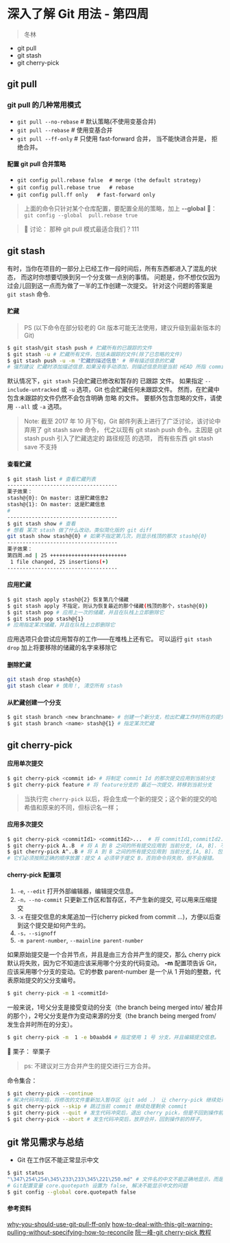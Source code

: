 # 深入了解 Git 用法 - 第四周

> 冬林

- git pull
- git stash
- git cherry-pick

## git pull
 ### git pull 的几种常用模式
   - ```git pull --no-rebase``` # 默认策略(不使用变基合并)
   - ```git pull --rebase``` # 使用变基合并
   - ```git pull --ff-only``` # 只使用 fast-forward 合并， 当不能快进合并是， 拒绝合并。

 #### 配置 git pull 合并策略

 -  ```git config pull.rebase false  # merge (the default strategy)```
 -  ```git config pull.rebase true   # rebase ```
 -  ``` git config pull.ff only   # fast-forward only ```

> 上面的命令只针对某个仓库配置，要配置全局的策略，加上 **--global**  🌰：``` git config --global  pull.rebase true```

> :apple: 讨论： 那种 git pull 模式最适合我们？111

## git stash
有时，当你在项目的一部分上已经工作一段时间后，所有东西都进入了混乱的状态， 而这时你想要切换到另一个分支做一点别的事情。 问题是，你不想仅仅因为过会儿回到这一点而为做了一半的工作创建一次提交。 针对这个问题的答案是 ```git stash``` 命令.

#### 贮藏 
> PS (以下命令在部分较老的 Git 版本可能无法使用，建议升级到最新版本的 Git)
```bash
$ git stash/git stash push # 贮藏所有的已跟踪的文件
$ git stash -u # 贮藏所有文件，包括未跟踪的文件(除了已忽略的文件)
$ git stash push -u -m '贮藏的描述信息' # 带有描述信息的贮藏
# 强烈建议 贮藏时添加描述信息.如果没有手动添加，则描述信息则是当前 HEAD 所指 commit 的 信息。
```

默认情况下，```git stash``` 只会贮藏已修改和暂存的 已跟踪 文件。 如果指定 ```--include-untracked``` 或 ```-u``` 选项，Git 也会贮藏任何未跟踪文件。 然而，在贮藏中包含未跟踪的文件仍然不会包含明确 忽略 的文件。 要额外包含忽略的文件，请使用 ```--all``` 或 ```-a``` 选项。



> Note: 截至 2017 年 10 月下旬，Git 邮件列表上进行了广泛讨论，该讨论中弃用了 git stash save 命令， 代之以现有 git stash push 命令。主因是 git stash push 引入了贮藏选定的 路径规范 的选项， 而有些东西 git stash save 不支持

#### 查看贮藏
```bash
$ git stash list # 查看贮藏列表
------------------------------------
栗子效果：
stash@{0}: On master: 这是贮藏信息2
stash@{1}: On master: 这是贮藏信息
# 
------------------------------------
$ git stash show # 查看
# 想看 某次 stash 做了什么改动，类似简化版的 git diff
git stash show stash@{0} # 如果不指定第几次，则显示栈顶的那次 stash@{0}
------------------------------------
栗子效果：
第四周.md | 25 +++++++++++++++++++++++++
 1 file changed, 25 insertions(+)
------------------------------------
```
#### 应用贮藏
```bash
$ git stash apply stash@{2} 恢复第几个储藏
$ git stash apply 不指定，则认为恢复最近的那个储藏(栈顶的那个，stash@{0})
$ git stash pop # 应用上一次的储藏，并且在队栈上立即删除它
$ git stash pop stash@{1}
# 应用指定某次储藏，并且在队栈上立即删除它
```
应用选项只会尝试应用暂存的工作——在堆栈上还有它。 可以运行 ```git stash drop``` 加上将要移除的储藏的名字来移除它

#### 删除贮藏
```bash
git stash drop stash@{n}
git stash clear # 慎用！, 清空所有 stash
```

#### 从贮藏创建一个分支
```bash
$ git stash branch <new branchname> # 创建一个新分支，检出贮藏工作时所在的提交，重新在那应用工作，然后在应用成功后丢弃贮藏：
$ git stash branch <name> stash@{1} # 指定某次贮藏
```

## git cherry-pick

#### 应用单次提交
```bash
$ git cherry-pick <commit id> # 将制定 commit Id 的那次提交应用到当前分支
$ git cherry-pick feature # 将 feature分支的 最近一次提交，转移到当前分支
```
> 当执行完 ```cherry-pick``` 以后，将会生成一个新的提交；这个新的提交的哈希值和原来的不同，但标识名一样；

#### 应用多次提交
```bash
$ git cherry-pick <commitId1> <commitId2>...  # 将 commitId1,commitId2... 等提交应用到当前分支。
$ git cherry-pick A..B  # 将 A 到 B 之间的所有提交应用到 当前分支, (A, B]. 不包括 A
$ git cherry-pick A^..B # 将 A 到 B 之间的所有提交应用到 当前分支,[A, B]. 包括 A
# 它们必须按照正确的顺序放置：提交 A 必须早于提交 B，否则命令将失败，但不会报错。
```
#### cherry-pick 配置项
1. ```-e```, ```--edit``` 打开外部编辑器，编辑提交信息。
2. ```-n，--no-commit``` 只更新工作区和暂存区，不产生新的提交, 可以用来压缩提交
3. ```-x```  在提交信息的末尾追加一行(cherry picked from commit ...)，方便以后查到这个提交是如何产生的。
4. ```-s，--signoff```
5. ```-m parent-number```, ```--mainline parent-number```

如果原始提交是一个合并节点，并且是由三方合并产生的提交，那么 cherry pick 默认将失败，因为它不知道应该采用哪个分支的代码变动。
**-m** 配置项告诉 Git，应该采用哪个分支的变动。它的参数 parent-number 是一个从 1 开始的整数，代表原始提交的父分支编号。
```bash
$ git cherry-pick -m 1 <commitId>
```
一般来说，1号父分支是接受变动的分支（the branch being merged into/ 被合并的那个），2号父分支是作为变动来源的分支（the branch being merged from/ 发生合并时所在的分支）。

```bash
$ git cherry-pick -m  1 -e b0aabd4 # 指定使用 1 号 分支，并且编辑提交信息。
```
:apple:
栗子： 举栗子

> ps:  不建议对三方合并产生的提交进行三方合并。

命令集合：

```bash
$ git cherry-pick --continue 
# 解决代码冲突后，将修改的文件重新加入暂存区（git add .） 让 cherry-pick 继续处理
$ git cherry-pick --skip # 跳过当前 commit 继续处理剩余 commit
$ git cherry-pick --quit # 发生代码冲突后，退出 cherry pick，但是不回到操作前的样子。
$ git cherry-pick --abort # 发生代码冲突后，放弃合并，回到操作前的样子。
```


## git 常见需求与总结

- Git 在工作区不能正常显示中文

```bash
$ git status
"\347\254\254\345\233\233\345\221\250.md" # 文件名的中文不能正确地显示，而是显示为八进制的字符编码
# Git配置变量 core.quotepath 设置为 false, 解决不能显示中文的问题
$ git config --global core.quotepath false
```


#### 参考资料
[why-you-should-use-git-pull-ff-only](https://blog.sffc.xyz/post/185195398930/why-you-should-use-git-pull-ff-only)
[how-to-deal-with-this-git-warning-pulling-without-specifying-how-to-reconcile](https://stackoverflow.com/questions/62653114/how-to-deal-with-this-git-warning-pulling-without-specifying-how-to-reconcile)
[]()
[阮一峰-git cherry-pick 教程](https://www.ruanyifeng.com/blog/2020/04/git-cherry-pick.html)